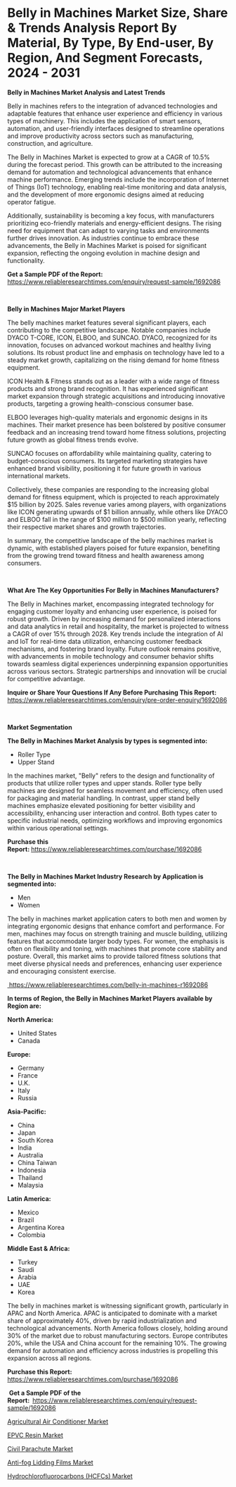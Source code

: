<p><h1>Belly in Machines Market Size, Share & Trends Analysis Report By Material, By Type, By End-user, By Region, And Segment Forecasts, 2024 - 2031</h1></p><p><strong>Belly in Machines Market Analysis and Latest Trends</strong></p>
<p><p>Belly in machines refers to the integration of advanced technologies and adaptable features that enhance user experience and efficiency in various types of machinery. This includes the application of smart sensors, automation, and user-friendly interfaces designed to streamline operations and improve productivity across sectors such as manufacturing, construction, and agriculture.</p><p>The Belly in Machines Market is expected to grow at a CAGR of 10.5% during the forecast period. This growth can be attributed to the increasing demand for automation and technological advancements that enhance machine performance. Emerging trends include the incorporation of Internet of Things (IoT) technology, enabling real-time monitoring and data analysis, and the development of more ergonomic designs aimed at reducing operator fatigue.</p><p>Additionally, sustainability is becoming a key focus, with manufacturers prioritizing eco-friendly materials and energy-efficient designs. The rising need for equipment that can adapt to varying tasks and environments further drives innovation. As industries continue to embrace these advancements, the Belly in Machines Market is poised for significant expansion, reflecting the ongoing evolution in machine design and functionality.</p></p>
<p><strong>Get a Sample PDF of the Report:&nbsp;</strong> <a href="https://www.reliableresearchtimes.com/enquiry/request-sample/1692086?utm_campaign=1593&utm_medium=2&utm_source=Github&utm_content=ia&utm_term=18102024&utm_id=belly-in-machines">https://www.reliableresearchtimes.com/enquiry/request-sample/1692086</a></p>
<p>&nbsp;</p>
<p><strong>Belly in Machines Major Market Players</strong></p>
<p><p>The belly machines market features several significant players, each contributing to the competitive landscape. Notable companies include DYACO T-CORE, ICON, ELBOO, and SUNCAO. DYACO, recognized for its innovation, focuses on advanced workout machines and healthy living solutions. Its robust product line and emphasis on technology have led to a steady market growth, capitalizing on the rising demand for home fitness equipment.</p><p>ICON Health & Fitness stands out as a leader with a wide range of fitness products and strong brand recognition. It has experienced significant market expansion through strategic acquisitions and introducing innovative products, targeting a growing health-conscious consumer base. </p><p>ELBOO leverages high-quality materials and ergonomic designs in its machines. Their market presence has been bolstered by positive consumer feedback and an increasing trend toward home fitness solutions, projecting future growth as global fitness trends evolve.</p><p>SUNCAO focuses on affordability while maintaining quality, catering to budget-conscious consumers. Its targeted marketing strategies have enhanced brand visibility, positioning it for future growth in various international markets.</p><p>Collectively, these companies are responding to the increasing global demand for fitness equipment, which is projected to reach approximately $15 billion by 2025. Sales revenue varies among players, with organizations like ICON generating upwards of $1 billion annually, while others like DYACO and ELBOO fall in the range of $100 million to $500 million yearly, reflecting their respective market shares and growth trajectories.</p><p>In summary, the competitive landscape of the belly machines market is dynamic, with established players poised for future expansion, benefiting from the growing trend toward fitness and health awareness among consumers.</p></p>
<p>&nbsp;</p>
<p><strong>What Are The Key Opportunities For Belly in Machines Manufacturers?</strong></p>
<p><p>The Belly in Machines market, encompassing integrated technology for engaging customer loyalty and enhancing user experience, is poised for robust growth. Driven by increasing demand for personalized interactions and data analytics in retail and hospitality, the market is projected to witness a CAGR of over 15% through 2028. Key trends include the integration of AI and IoT for real-time data utilization, enhancing customer feedback mechanisms, and fostering brand loyalty. Future outlook remains positive, with advancements in mobile technology and consumer behavior shifts towards seamless digital experiences underpinning expansion opportunities across various sectors. Strategic partnerships and innovation will be crucial for competitive advantage.</p></p>
<p><strong>Inquire or Share Your Questions If Any Before Purchasing This Report:</strong> <a href="https://www.reliableresearchtimes.com/enquiry/pre-order-enquiry/1692086?utm_campaign=1593&utm_medium=2&utm_source=Github&utm_content=ia&utm_term=18102024&utm_id=belly-in-machines">https://www.reliableresearchtimes.com/enquiry/pre-order-enquiry/1692086</a></p>
<p>&nbsp;</p>
<p><strong>Market Segmentation</strong></p>
<p><strong>The Belly in Machines Market Analysis by types is segmented into:</strong></p>
<p><ul><li>Roller Type</li><li>Upper Stand</li></ul></p>
<p><p>In the machines market, "Belly" refers to the design and functionality of products that utilize roller types and upper stands. Roller type belly machines are designed for seamless movement and efficiency, often used for packaging and material handling. In contrast, upper stand belly machines emphasize elevated positioning for better visibility and accessibility, enhancing user interaction and control. Both types cater to specific industrial needs, optimizing workflows and improving ergonomics within various operational settings.</p></p>
<p><strong>Purchase this Report:&nbsp;</strong><a href="https://www.reliableresearchtimes.com/purchase/1692086?utm_campaign=1593&utm_medium=2&utm_source=Github&utm_content=ia&utm_term=18102024&utm_id=belly-in-machines">https://www.reliableresearchtimes.com/purchase/1692086</a></p>
<p>&nbsp;</p>
<p><strong>The Belly in Machines Market Industry Research by Application is segmented into:</strong></p>
<p><ul><li>Men</li><li>Women</li></ul></p>
<p><p>The belly in machines market application caters to both men and women by integrating ergonomic designs that enhance comfort and performance. For men, machines may focus on strength training and muscle building, utilizing features that accommodate larger body types. For women, the emphasis is often on flexibility and toning, with machines that promote core stability and posture. Overall, this market aims to provide tailored fitness solutions that meet diverse physical needs and preferences, enhancing user experience and encouraging consistent exercise.</p></p>
<p><a href="https://www.reliableresearchtimes.com/belly-in-machines-r1692086?utm_campaign=1593&utm_medium=2&utm_source=Github&utm_content=ia&utm_term=18102024&utm_id=belly-in-machines">&nbsp;https://www.reliableresearchtimes.com/belly-in-machines-r1692086</a></p>
<p><strong>In terms of Region, the Belly in Machines Market Players available by Region are:</strong></p>
<p>
    <p> <strong> North America: </strong>
        <ul>
            <li>United States</li>
            <li>Canada</li>
        </ul>
        </p> 
    <p> <strong> Europe: </strong>
        <ul>
            <li>Germany</li>
            <li>France</li>
            <li>U.K.</li>
            <li>Italy</li>
            <li>Russia</li>
        </ul>
        </p> 
    <p> <strong> Asia-Pacific: </strong>
        <ul>
            <li>China</li>
            <li>Japan</li>
            <li>South Korea</li>
            <li>India</li>
            <li>Australia</li>
            <li>China Taiwan</li>
            <li>Indonesia</li>
            <li>Thailand</li>
            <li>Malaysia</li>
        </ul>
        </p> 
    <p> <strong> Latin America: </strong>
        <ul>
            <li>Mexico</li>
            <li>Brazil</li>
            <li>Argentina Korea</li>
            <li>Colombia</li>
        </ul>
        </p> 
    <p> <strong> Middle East & Africa: </strong>
        <ul>
            <li>Turkey</li>
            <li>Saudi</li>
            <li>Arabia</li>
            <li>UAE</li>
            <li>Korea</li>
        </ul>
    </p>
    </p>
<p><p>The belly in machines market is witnessing significant growth, particularly in APAC and North America. APAC is anticipated to dominate with a market share of approximately 40%, driven by rapid industrialization and technological advancements. North America follows closely, holding around 30% of the market due to robust manufacturing sectors. Europe contributes 20%, while the USA and China account for the remaining 10%. The growing demand for automation and efficiency across industries is propelling this expansion across all regions.</p></p>
<p><strong>Purchase this Report: </strong><a href="https://www.reliableresearchtimes.com/purchase/1692086?utm_campaign=1593&utm_medium=2&utm_source=Github&utm_content=ia&utm_term=18102024&utm_id=belly-in-machines">https://www.reliableresearchtimes.com/purchase/1692086</a></p>
<p>&nbsp;<strong>Get a Sample PDF of the Report:&nbsp;&nbsp;</strong><a href="https://www.reliableresearchtimes.com/enquiry/request-sample/1692086?utm_campaign=1593&utm_medium=2&utm_source=Github&utm_content=ia&utm_term=18102024&utm_id=belly-in-machines">https://www.reliableresearchtimes.com/enquiry/request-sample/1692086</a></p>
<p><strong></strong></p>
<p><p><a href="https://www.linkedin.com/pulse/agricultural-air-conditioner-revenue-growth-report-2024-2031-romaf?utm_campaign=1593&utm_medium=2&utm_source=Github&utm_content=ia&utm_term=18102024&utm_id=belly-in-machines">Agricultural Air Conditioner Market</a></p><p><a href="https://www.linkedin.com/pulse/driving-forces-global-epvc-resin-market-trends-applications-regional-ldjte?utm_campaign=1593&utm_medium=2&utm_source=Github&utm_content=ia&utm_term=18102024&utm_id=belly-in-machines">EPVC Resin Market</a></p><p><a href="https://www.linkedin.com/pulse/civil-parachute-market-global-insights-sales-trends-2024-k4sre?utm_campaign=1593&utm_medium=2&utm_source=Github&utm_content=ia&utm_term=18102024&utm_id=belly-in-machines">Civil Parachute Market</a></p><p><a href="https://www.linkedin.com/pulse/anti-fog-lidding-films-industry-sector-new-technologies-market-jpdbe?utm_campaign=1593&utm_medium=2&utm_source=Github&utm_content=ia&utm_term=18102024&utm_id=belly-in-machines">Anti-fog Lidding Films Market</a></p><p><a href="https://www.linkedin.com/pulse/pioneering-growth-analyzing-global-hydrochlorofluorocarbons-hcfcs-3xtve?utm_campaign=1593&utm_medium=2&utm_source=Github&utm_content=ia&utm_term=18102024&utm_id=belly-in-machines">Hydrochlorofluorocarbons (HCFCs) Market</a></p></p>